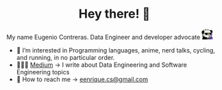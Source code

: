 # <div align="center">Hey there! 👋 </div>

My name Eugenio Contreras. Data Engineer and developer advocate <img src="https://raw.githubusercontent.com/kennycontreras/kennycontreras/main/resources/juice.png" width="25">

- 👀 I’m interested in Programming languages, anime, nerd talks, cycling, and running, in no particular order.
- 👨🏻‍💻 [Medium](https://medium.com/@eugeniocontreras) → I write about Data Engineering and Software Engineering topics 
- 📧 How to reach me → eenrique.cs@gmail.com
